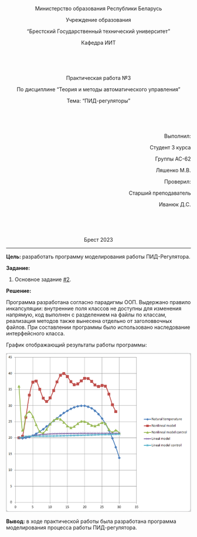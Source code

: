 <p align="center"> Министерство образования Республики Беларусь</p>
<p align="center">Учреждение образования</p>
<p align="center">“Брестский Государственный технический университет”</p>
<p align="center">Кафедра ИИТ</p>
<br><br><br>
<p align="center">Практическая работа №3</p>
<p align="center">По дисциплине “Теория и методы автоматического управления”</p>
<p align="center">Тема: “ПИД-регуляторы”</p>
<br><br><br>
<p align="right">Выполнил:</p>
<p align="right">Студент 3 курса</p>
<p align="right">Группы АС-62</p>
<p align="right">Ляшенко М.В.</p>
<p align="right">Проверил:</p>
<p align="right">Старший преподаватель</p>
<p align="right">Иванюк Д.С.</p>
<br><br><br>
<p align="center">Брест 2023</p>

---
<p> <strong> Цель: </strong>разработать программу моделирования работы ПИД-Регулятора.</p>
<p> <strong> Задание: </strong> </p>

1. Основное задание [#2](../../../../tasks/task_02/readme.md).

<p> <strong> Решение: </strong> </p>
<p> Программа разработана согласно парадигмы ООП. Выдержано правило инкапсуляции: внутренние поля классов не доступны для изменения напрямую, код выполнен с разделением на файлы по классам, реализация методов также вынесена отдельно от заголоввочных файлов. При составлении программы было использовано наследование интерфейсного класса. </p>
<p>  График отображающий результаты работы программы: </p>
<p> <img src="graph.png"/></p>


<p> <strong> Вывод:</strong> в ходе практической работы была разработана программа моделирования процесса работы ПИД-регулятора.</p>